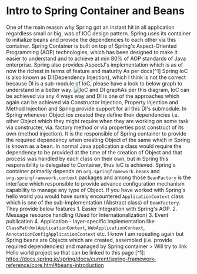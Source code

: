 # Intro to Spring Container and Beans
One of the main reason why Spring got an instant hit in all application regardless small or big, was of IOC design pattern. Spring uses its container to initialize beans and provide the dependencies to each other via this container. Spring Container is built on top of Spring's Aspect-Oriented Programming (AOP) technologies, which has been designed to make it easier to understand and to achieve at min 80% of AOP standards of Java enterprise. Spring also provides AspectJ's implementation which is as of now the richest in terms of feature and maturity As per docs[^1] Spring IoC is also known as DI(Dependency Injection), which I think is not the correct because DI is a sub-module of IoC, please have a look to below graph to understand in a better way. ![IoC and DI graph](http://1.bp.blogspot.com/-2JkcEGnJVrY/UZCDAoPjk8I/AAAAAAAAEgQ/ilz1zM5fc78/s1600/3rd+image.jpg)As per this diagram, IoC can be achieved via any 4 ways way and DI is one of the approaches which again can be achieved via Constructor Injection, Property injection and Method Injection and Spring provide support for all this DI's submodule. In Spring whenever Object ios created they define their dependencies i.e. other Object which they might require when they are working on some task via constructer, via. factory method or via properties post construct of its own (method injection). It is the responsible of Spring container to provide the required dependency when creating Object of the same which in Spring is known as a bean. In normal Java application a class would require the dependency to be provided at the time of the creation of Object and that process was handled by each class on their own, but in Spring this responsibility is delegated to Container, thus IoC is achieved. Spring's container primarily depends on `org.springframework.beans` and `org.springframework.context` packages and among those `BeanFactory` is the interface which responsible to provide advance configuration mechanism capability to manage any type of Object. If you have worked with Spring's hello world you would have surely encountered `ApplicationContext` class which is one of the sub-implementation (Abstract class) of `BeanFactory`. They provide below features 1. Easier Integration with Spring's AOP. 2. Message resource handling (Used for Internationalization) 3. Event publication 4. Application - layer-specific implementation like `ClassPathXmlApplicationContext`, `WebApplicationContext`, `AnnotationConfigApplicationContext` etc. I know I am repeating again but Spring beans are Objects which are created, assembled (i.e. provide required dependencies) and managed by Spring container > Will try to link Hello world project so that can be linked to this page [^1]: https://docs.spring.io/spring/docs/current/spring-framework-reference/core.html#beans-introduction  
<!--stackedit_data:
eyJoaXN0b3J5IjpbLTEzOTkwNTI0MjYsODk0MzExMzQzXX0=
-->